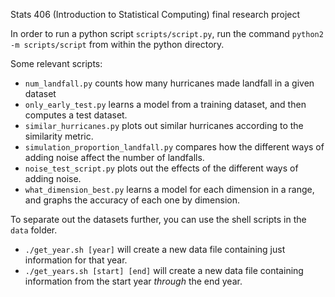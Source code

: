 Stats 406 (Introduction to Statistical Computing) final research project

In order to run a python script `scripts/script.py`, run the command `python2 -m scripts/script` from within the python directory.

Some relevant scripts:

* `num_landfall.py` counts how many hurricanes made landfall in a given dataset
* `only_early_test.py` learns a model from a training dataset, and then computes a test dataset.
* `similar_hurricanes.py` plots out similar hurricanes according to the similarity metric.
* `simulation_proportion_landfall.py` compares how the different ways of adding noise affect the number of landfalls.
* `noise_test_script.py` plots out the effects of the different ways of adding noise.
* `what_dimension_best.py` learns a model for each dimension in a range, and graphs the accuracy of each one by dimension.

To separate out the datasets further, you can use the shell scripts in the `data` folder.

* `./get_year.sh [year]` will create a new data file containing just information for that year.
* `./get_years.sh [start] [end]` will create a new data file containing information from the start year *through* the end year.